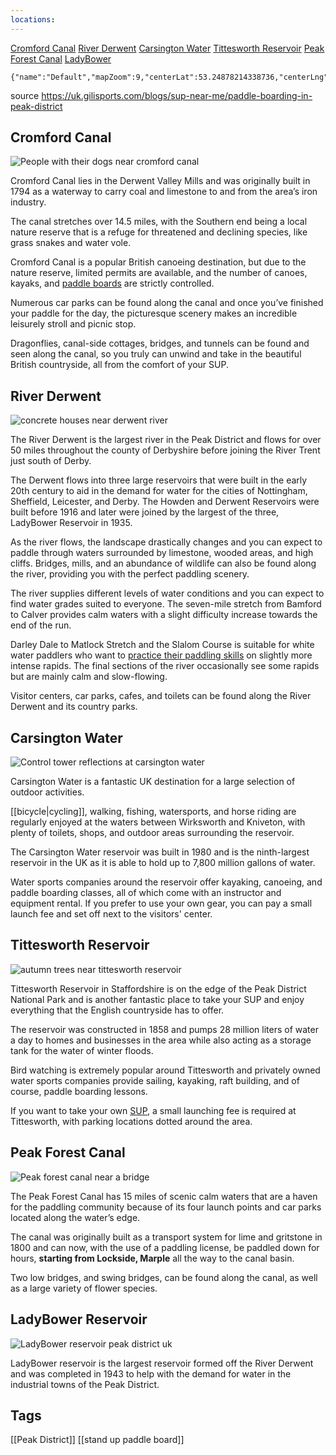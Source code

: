 ```yaml
---
locations: 
---
```


[Cromford Canal](geo:53.1395212,-1.5590102)
[River Derwent](geo:53.0456,-1.4810)
[Carsington Water](geo:53.0619,-1.6175)
[Tittesworth Reservoir](geo:53.1276,-1.9997)
[Peak Forest Canal](geo:53.3294,-1.9458)
[LadyBower](geo:53.3691,-1.7004)

```mapview
{"name":"Default","mapZoom":9,"centerLat":53.24878214338736,"centerLng":-1.7138671875000002,"query":"","chosenMapSource":0,"showLinks":true,"linkColor":"red"}
```

source https://uk.gilisports.com/blogs/sup-near-me/paddle-boarding-in-peak-district
## Cromford Canal

![People with their dogs near cromford canal](https://cdn.shopify.com/s/files/1/2978/5848/files/cromford-canal.jpg?v=1642591137)

Cromford Canal lies in the Derwent Valley Mills and was originally built in 1794 as a waterway to carry coal and limestone to and from the area’s iron industry. 

The canal stretches over 14.5 miles, with the Southern end being a local nature reserve that is a refuge for threatened and declining species, like grass snakes and water vole. 

Cromford Canal is a popular British canoeing destination, but due to the nature reserve, limited permits are available, and the number of canoes, kayaks, and [paddle boards](https://uk.gilisports.com/collections/inflatable-paddle-boards "Inflatable paddle boards") are strictly controlled. 

Numerous car parks can be found along the canal and once you’ve finished your paddle for the day, the picturesque scenery makes an incredible leisurely stroll and picnic stop. 

Dragonflies, canal-side cottages, bridges, and tunnels can be found and seen along the canal, so you truly can unwind and take in the beautiful British countryside, all from the comfort of your SUP. 

## River Derwent

![concrete houses near derwent river](https://cdn.shopify.com/s/files/1/2978/5848/files/river-derwent.jpg?v=1642591209)

The River Derwent is the largest river in the Peak District and flows for over 50 miles throughout the county of Derbyshire before joining the River Trent just south of Derby. 

The Derwent flows into three large reservoirs that were built in the early 20th century to aid in the demand for water for the cities of Nottingham, Sheffield, Leicester, and Derby. The Howden and Derwent Reservoirs were built before 1916 and later were joined by the largest of the three, LadyBower Reservoir in 1935. 

As the river flows, the landscape drastically changes and you can expect to paddle through waters surrounded by limestone, wooded areas, and high cliffs. Bridges, mills, and an abundance of wildlife can also be found along the river, providing you with the perfect paddling scenery. 

The river supplies different levels of water conditions and you can expect to find water grades suited to everyone. The seven-mile stretch from Bamford to Calver provides calm waters with a slight difficulty increase towards the end of the run. 

Darley Dale to Matlock Stretch and the Slalom Course is suitable for white water paddlers who want to [practice their paddling skills](https://uk.gilisports.com/blogs/sup-expert-advice/how-to-improve-your-paddle-board-technique "Improve your paddle board technique") on slightly more intense rapids. The final sections of the river occasionally see some rapids but are mainly calm and slow-flowing.

Visitor centers, car parks, cafes, and toilets can be found along the River Derwent and its country parks. 

## Carsington Water

![Control tower reflections at carsington water](https://cdn.shopify.com/s/files/1/2978/5848/files/carsington-water.jpg?v=1642591395)

Carsington Water is a fantastic UK destination for a large selection of outdoor activities. 

[[bicycle|cycling]], walking, fishing, watersports, and horse riding are regularly enjoyed at the waters between Wirksworth and Kniveton, with plenty of toilets, shops, and outdoor areas surrounding the reservoir. 

The Carsington Water reservoir was built in 1980 and is the ninth-largest reservoir in the UK as it is able to hold up to 7,800 million gallons of water. 

Water sports companies around the reservoir offer kayaking, canoeing, and paddle boarding classes, all of which come with an instructor and equipment rental. If you prefer to use your own gear, you can pay a small launch fee and set off next to the visitors' center. 

## Tittesworth Reservoir

![autumn trees near tittesworth reservoir](https://cdn.shopify.com/s/files/1/2978/5848/files/tittesworth-reservoir.jpg?v=1642591494)

Tittesworth Reservoir in Staffordshire is on the edge of the Peak District National Park and is another fantastic place to take your SUP and enjoy everything that the English countryside has to offer. 

The reservoir was constructed in 1858 and pumps 28 million liters of water a day to homes and businesses in the area while also acting as a storage tank for the water of winter floods. 

Bird watching is extremely popular around Tittesworth and privately owned water sports companies provide sailing, kayaking, raft building, and of course, paddle boarding lessons. 

If you want to take your own [SUP](https://uk.gilisports.com/collections/all-around-paddle-boards/products/meno-inflatable-stand-up-paddle-board "Meno inflatable paddle boards for river"), a small launching fee is required at Tittesworth, with parking locations dotted around the area. 

## Peak Forest Canal

![Peak forest canal near a bridge](https://cdn.shopify.com/s/files/1/2978/5848/files/peak-forest-canal.jpg?v=1642591625)

The Peak Forest Canal has 15 miles of scenic calm waters that are a haven for the paddling community because of its four launch points and car parks located along the water’s edge. 

The canal was originally built as a transport system for lime and gritstone in 1800 and can now, with the use of a paddling license, be paddled down for hours, **starting from Lockside, Marple** all the way to the canal basin. 

Two low bridges, and swing bridges, can be found along the canal, as well as a large variety of flower species. 

## LadyBower Reservoir

![LadyBower reservoir peak district uk](https://cdn.shopify.com/s/files/1/2978/5848/files/ladybower-reservoir.jpg?v=1642591721)

LadyBower reservoir is the largest reservoir formed off the River Derwent and was completed in 1943 to help with the demand for water in the industrial towns of the Peak District.
## Tags
[[Peak District]]
[[stand up paddle board]]

